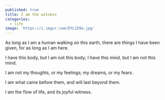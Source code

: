 ```yaml
---
published: true
title: I am the witness
categories:
  - life
image: 'https://i.imgur.com/DYL1O9e.jpg'
---
```

As long as I am a human
walking on this earth,
there are things I have been given,
for as long as I am here.

I have this body,
but I am not this body;
I have this mind,
but I am not this mind.

I am not my thoughts,
or my feelings;
my dreams,
or my fears.

I am what came before them,
and will last beyond them.

I am the flow of life,
and its joyful witness.

